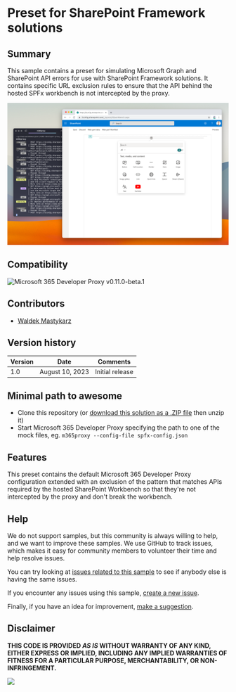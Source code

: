 # Preset for SharePoint Framework solutions

## Summary

This sample contains a preset for simulating Microsoft Graph and SharePoint API errors for use with SharePoint Framework solutions. It contains specific URL exclusion rules to ensure that the API behind the hosted SPFx workbench is not intercepted by the proxy.

![Microsoft 365 Developer Proxy simulating API errors for an SPFx solution](assets/screenshot.png)

## Compatibility

![Microsoft 365 Developer Proxy v0.11.0-beta.1](https://img.shields.io/badge/m365proxy-v0.11.0--beta.1-green.svg)

## Contributors

- [Waldek Mastykarz](https://github.com/waldekmastykarz)

## Version history

Version|Date|Comments
-------|----|--------
1.0|August 10, 2023|Initial release

## Minimal path to awesome

- Clone this repository (or [download this solution as a .ZIP file](https://pnp.github.io/download-partial/?url=https://github.com/pnp/proxy-samples/tree/main/samples/spfx) then unzip it)
- Start Microsoft 365 Developer Proxy specifying the path to one of the mock files, eg. `m365proxy --config-file spfx-config.json`

## Features

This preset contains the default Microsoft 365 Developer Proxy configuration extended with an exclusion of the pattern that matches APIs required by the hosted SharePoint Workbench so that they're not intercepted by the proxy and don't break the workbench.

## Help

We do not support samples, but this community is always willing to help, and we want to improve these samples. We use GitHub to track issues, which makes it easy for  community members to volunteer their time and help resolve issues.

You can try looking at [issues related to this sample](https://github.com/pnp/proxy-samples/issues?q=label%3A%22sample%3A%20spfx%22) to see if anybody else is having the same issues.

If you encounter any issues using this sample, [create a new issue](https://github.com/pnp/proxy-samples/issues/new).

Finally, if you have an idea for improvement, [make a suggestion](https://github.com/pnp/proxy-samples/issues/new).

## Disclaimer

**THIS CODE IS PROVIDED *AS IS* WITHOUT WARRANTY OF ANY KIND, EITHER EXPRESS OR IMPLIED, INCLUDING ANY IMPLIED WARRANTIES OF FITNESS FOR A PARTICULAR PURPOSE, MERCHANTABILITY, OR NON-INFRINGEMENT.**

![](https://m365-visitor-stats.azurewebsites.net/proxy-samples/samples/spfx)
